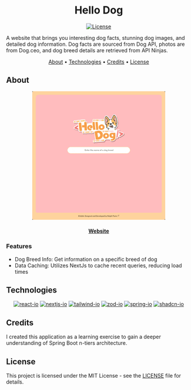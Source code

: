 <div align="center">

# Hello Dog

[![License][license.io]][license-url]

<p align="left">
A website that brings you interesting dog facts, stunning dog images, and detailed dog information. Dog facts are sourced from Dog API, photos are from Dog.ceo, and dog breed details are retrieved from API Ninjas.
</p>

[About](#about) •
[Technologies](#technologies) •
[Credits](#credits) •
[License](#license)

</div>

## About

<div align="center">

<img max-height=350 height=350 alt="demo of Hello-Dog website" src="https://raw.githubusercontent.com/rparin/Hello-Dog/main/_preview/Demo.gif">

#### [Website][Website-url]

</div>

### Features

- Dog Breed Info: Get information on a specific breed of dog
- Data Caching: Utilizes NextJs to cache recent queries, reducing load times

## Technologies

<div align="center">

[![react-io]][react-url]
[![nextjs-io]][nextjs-url]
[![tailwind-io]][tailwind-url]
[![zod-io]][zod-url]
[![spring-io]][spring-url]
[![shadcn-io]][shadcn-url]

</div>

## Credits

I created this application as a learning exercise to gain a deeper understanding of Spring Boot n-tiers architecture.

## License

This project is licensed under the MIT License - see the [LICENSE][git-license-url] file for details.

<!-- MARKDOWN LINKS & IMAGES -->

[license.io]: https://img.shields.io/badge/license-MIT-blue.svg
[license-url]: https://opensource.org/licenses/MIT
[git-license-url]: https://github.com/rparin/Hello-Dog/blob/SpringBoot/LICENSE
[react-url]: https://react.dev/
[react-io]: https://img.shields.io/badge/react-%2320232a.svg?style=for-the-badge&logo=react&logoColor=%2361DAFB
[spring-url]: https://spring.io/projects/spring-boot
[spring-io]: https://img.shields.io/badge/spring%20boot-FFFFFF.svg?style=for-the-badge&logo=spring&logoColor=%6db43d
[tailwind-url]: https://tailwindcss.com/
[tailwind-io]: https://img.shields.io/badge/tailwindcss-%2338B2AC.svg?style=for-the-badge&logo=tailwind-css&logoColor=white
[nextjs-url]: https://nextjs.org/
[nextjs-io]: https://img.shields.io/badge/Nextjs-000000.svg?style=for-the-badge&logo=nextdotjs
[shadcn-url]: https://ui.shadcn.com/
[Shadcn-io]: https://img.shields.io/badge/shadcn-000000.svg?style=for-the-badge&logo=shadcnui&logoColor=white
[zod-url]: https://zod.dev/
[zod-io]: https://img.shields.io/badge/zod-FFFFFF.svg?style=for-the-badge&logo=zod&logoColor=3068b7
[Website-url]: https://hello-dog.vercel.app/

<!-- Badges: https://simpleicons.org or https://github.com/simple-icons/simple-icons/blob/master/slugs.md -->

